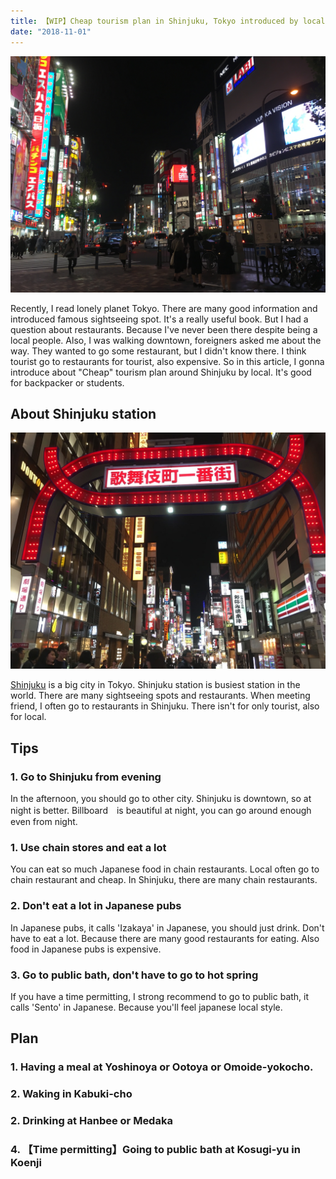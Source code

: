 ```yaml
---
title: 【WIP】Cheap tourism plan in Shinjuku, Tokyo introduced by local
date: "2018-11-01"
---
```


![Shinjuku landscape](./shinjuku-landscape.jpg)

Recently, I read lonely planet Tokyo. There are many good information and introduced famous sightseeing spot. It's a really useful book. But I had a question about restaurants. Because I've never been there despite being a local people. Also, I was walking downtown, foreigners asked me about the way. They wanted to go some restaurant, but I didn't know there.
 I think tourist go to restaurants for tourist, also expensive. So in this article, I gonna introduce about "Cheap" tourism plan around Shinjuku by local. It's good for backpacker or students. 


## About Shinjuku station

![Kabukicho](./kabukicho.jpg)
 
[Shinjuku](https://en.wikipedia.org/wiki/Shinjuku)
is a big city in Tokyo. Shinjuku station is busiest station in the world. There are many sightseeing spots and restaurants. When meeting friend, I often
go to restaurants in Shinjuku. There isn't for only tourist, also for local.

## Tips
### 1. Go to Shinjuku from evening
In the afternoon, you should go to other city. Shinjuku is downtown, so at night is better. Billboard　is beautiful at night, you can go around enough even from night.

### 1. Use chain stores and eat a lot
You can eat so much Japanese food in chain restaurants. Local often go to chain restaurant and cheap. In Shinjuku, there are many chain restaurants.

### 2. Don't eat a lot in Japanese pubs
In Japanese pubs, it calls 'Izakaya' in Japanese, you should just drink. Don't have to eat a lot. Because there are many good restaurants for eating. Also food in Japanese pubs is expensive. 

### 3. Go to public bath, don't have to go to hot spring
If you have a time permitting, I strong recommend to go to public bath, it calls 'Sento' in Japanese. Because you'll feel japanese local style.


## Plan
### 1. Having a meal at Yoshinoya or Ootoya or Omoide-yokocho.
### 2. Waking in Kabuki-cho 
### 2. Drinking at Hanbee or Medaka
### 4. 【Time permitting】Going to public bath at Kosugi-yu in Koenji